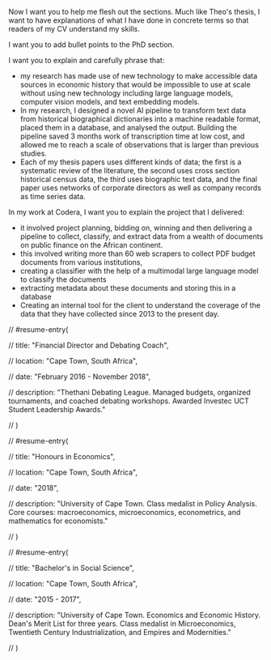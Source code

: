 Now I want you to help me flesh out the sections. Much like Theo's thesis, I want to have explanations of what I have done in concrete terms so that readers of my CV understand my skills.

I want you to add bullet points to the PhD section.

I want you to explain and carefully phrase that:

* my research has made use of new technology to make accessible data sources in economic history that would be impossible to use at scale without using new technology including large language models, computer vision models, and text embedding models.
* In my research, I designed a novel AI pipeline to transform text data from historical biographical dictionaries into a machine readable format, placed them in a database, and analysed the output. Building the pipeline saved 3 months work of transcription time at low cost, and allowed me to reach a scale of observations that is larger than previous studies.
* Each of my thesis papers uses different kinds of data; the first is a systematic review of the literature, the second uses cross section historical census data, the third uses biographic text data, and the final paper uses networks of corporate directors as well as company records as time series data.

In my work at Codera, I want you to explain the project that I delivered:

* it involved project planning, bidding on, winning and then delivering a pipeline to collect, classify, and extract data from a wealth of documents on public finance on the African continent.
* this involved writing more than 60 web scrapers to collect PDF budget documents from various institutions,
* creating a classifier with the help of a multimodal large language model to classify the documents
* extracting metadata about these documents and storing this in a database
* Creating an internal tool for the client to understand the coverage of the data that they have collected since 2013 to the present day.




// #resume-entry(

//   title: "Financial Director and Debating Coach",

//   location: "Cape Town, South Africa",

//   date: "February 2016 - November 2018",

//   description: "Thethani Debating League. Managed budgets, organized tournaments, and coached debating workshops. Awarded Investec UCT Student Leadership Awards."

// )




// #resume-entry(

//   title: "Honours in Economics",

//   location: "Cape Town, South Africa",

//   date: "2018",

//   description: "University of Cape Town. Class medalist in Policy Analysis. Core courses: macroeconomics, microeconomics, econometrics, and mathematics for economists."

// )

// #resume-entry(

//   title: "Bachelor's in Social Science",

//   location: "Cape Town, South Africa",

//   date: "2015 - 2017",

//   description: "University of Cape Town. Economics and Economic History. Dean's Merit List for three years. Class medalist in Microeconomics, Twentieth Century Industrialization, and Empires and Modernities."

// )





<!-- ## Publications


```{=typst}

#resume-entry(

  title: "Health inequality and the 1918 Spanish flu in South Africa",

  location: "World Development Special Issue",

  date: "2021",

  description: "Co-authored with Johan Fourie. DOI: 10.1016/j.worlddev.2021.105407."

)

#resume-entry(

  title: "Data Blog",

  location: "interludeone.com",

  date: "Ongoing",

  description: "Showcases personal data science projects."

)


``` -->



<!-- ## Interests


```{=typst}

#resume-entry(

  title: "Hobbies",

  description: "Homebrewing pale ales, running marathons."

)


``` -->
